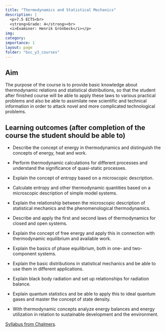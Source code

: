 ```yaml
---
title: "Thermodynamics and Statistical Mechanics"
description: |
  <p>7.5 ECTS<br>
  <strong>Grade: 4</strong><br>
  <i>Examiner: Henrik Grönbeck</i></p>
img:
category:
importance: 1
layout: page
folder: "bsc_y3_courses"
---
```


## Aim

The purpose of the course is to provide basic knowledge about thermodynamic relations and statistical distributions, so that the student after finished course will be able to apply these laws to various practical problems and also be able to assimilate new scientific and technical information in order to attack novel and more complicated technological problems.

## Learning outcomes (after completion of the course the student should be able to)

- Describe the concept of energy in thermodynamics and distinguish the concepts of energy, heat and work.

- Perform thermodynamic calculations for different processes and understand the significance of quasi-static processes.

- Explain the concept of entropy based on a microscopic description.

- Calculate entropy and other thermodynamic quantities based on a microscopic description of simple model systems.

- Explain the relationship between the microscopic description of statistical mechanics and the phenomenological thermodynamics.

- Describe and apply the first and second laws of thermodynamics for closed and open systems.

- Explain the concept of free energy and apply this in connection with thermodynamic equilibrium and available work.

- Explain the basics of phase equilibrium, both in one- and two-component systems.

- Explain the basic distributions in statistical mechanics and be able to use them in different applications.

- Explain black body radiation and set up relationships for radiation balance.

- Explain quantum statistics and be able to apply this to ideal quantum gases and master the concept of state density.

- With thermodynamic concepts analyze energy balances and energy utilization in relation to sustainable development and the environment.

[Syllabus from Chalmers](https://www.chalmers.se/en/education/your-studies/find-course-and-programme-syllabi/course-syllabus/FTF141/?acYear=2022%2F2023).
